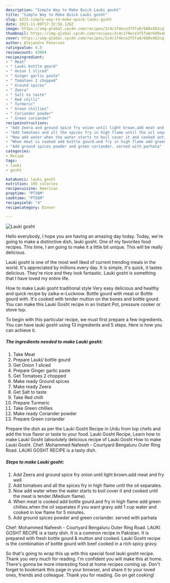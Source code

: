 ```yaml
---
description: "Simple Way to Make Quick Lauki gosht"
title: "Simple Way to Make Quick Lauki gosht"
slug: 6231-simple-way-to-make-quick-lauki-gosht
date: 2021-11-09T17:32:56.126Z
image: https://img-global.cpcdn.com/recipes/2c4c1f4ece3f5fa0/680x482cq70/lauki-gosht-recipe-main-photo.jpg
thumbnail: https://img-global.cpcdn.com/recipes/2c4c1f4ece3f5fa0/680x482cq70/lauki-gosht-recipe-main-photo.jpg
cover: https://img-global.cpcdn.com/recipes/2c4c1f4ece3f5fa0/680x482cq70/lauki-gosht-recipe-main-photo.jpg
author: Alejandro Peterson
ratingvalue: 4.5
reviewcount: 43804
recipeingredient:
- " Meat"
- " Lauki bottle gourd"
- " Onion 1 sliced"
- " Ginger garlic paste"
- " Tomatoes 2 chopped"
- " Ground spices"
- " Zeera"
- " Salt to taste"
- " Red chilli"
- " Turmeric"
- " Green chillies"
- " Coriander powder"
- " Green coriander"
recipeinstructions:
- "Add Zeera and ground spice fry onion until light brown.add meat and fry well"
- "Add tomatoes and all the spices fry in high flame until the oil separates."
- "Now add water when the water starts to boil cover it and cooked until the meat is tender.(Medium flame)."
- "When meat is cooked add bottle gourd.and fry in high flame add green chillies.when the oil separates if you want gravy add 1 cup water and cooked in low flame for 5 minutes."
- "Add ground spices powder and green coriander. served with parhata"
categories:
- Recipe
tags:
- lauki
- gosht

katakunci: lauki gosht 
nutrition: 195 calories
recipecuisine: American
preptime: "PT38M"
cooktime: "PT56M"
recipeyield: "4"
recipecategory: Dinner

---
```



![Lauki gosht](https://img-global.cpcdn.com/recipes/2c4c1f4ece3f5fa0/680x482cq70/lauki-gosht-recipe-main-photo.jpg)

Hello everybody, I hope you are having an amazing day today. Today, we're going to make a distinctive dish, lauki gosht. One of my favorites food recipes. This time, I am going to make it a little bit unique. This will be really delicious.

Lauki gosht is one of the most well liked of current trending meals in the world. It's appreciated by millions every day. It is simple, it's quick, it tastes delicious. They're nice and they look fantastic. Lauki gosht is something that I have loved my entire life.

How to make Lauki gosht traditional style Very easy delicious and healthy and quick recipe by zaika-e-Lucknow. Bottle gourd with meat or Bottle gourd with. It&#39;s cooked with tender mutton on the bones and bottle gourd. You can make this Lauki Gosht recipe in an Instant Pot, pressure cooker or stove top.


To begin with this particular recipe, we must first prepare a few ingredients. You can have lauki gosht using 13 ingredients and 5 steps. Here is how you can achieve it.

<!--inarticleads1-->

##### The ingredients needed to make Lauki gosht:

1. Take  Meat
1. Prepare  Lauki/ bottle gourd
1. Get  Onion 1 sliced
1. Prepare  Ginger garlic paste
1. Get  Tomatoes 2 chopped
1. Make ready  Ground spices
1. Make ready  Zeera
1. Get  Salt to taste
1. Take  Red chilli
1. Prepare  Turmeric
1. Take  Green chillies
1. Make ready  Coriander powder
1. Prepare  Green coriander


Prepare the dish as per the Lauki Gosht Recipe in Urdu from top chefs and add the true flavor or taste to your food. Lauki Gosht Recipe, Learn how to make Lauki Gosht (absolutely delicious recipe of Lauki Gosht How to make Lauki Gosht. Chef: Mohammed Nafeesh - Courtyard Bengaluru Outer Ring Road. LAUKI GOSHT RECIPE is a tasty dish. 

<!--inarticleads2-->

##### Steps to make Lauki gosht:

1. Add Zeera and ground spice fry onion until light brown.add meat and fry well
1. Add tomatoes and all the spices fry in high flame until the oil separates.
1. Now add water when the water starts to boil cover it and cooked until the meat is tender.(Medium flame).
1. When meat is cooked add bottle gourd.and fry in high flame add green chillies.when the oil separates if you want gravy add 1 cup water and cooked in low flame for 5 minutes.
1. Add ground spices powder and green coriander. served with parhata


Chef: Mohammed Nafeesh - Courtyard Bengaluru Outer Ring Road. LAUKI GOSHT RECIPE is a tasty dish. It is a common recipe in Pakistan. It is prepared with fresh bottle gourd &amp; mutton and cooked. Lauki Gosht recipe is the combination of bottle gourd with beef cooked in a rich spicy gravy. 

So that's going to wrap this up with this special food lauki gosht recipe. Thank you very much for reading. I'm confident you will make this at home. There's gonna be more interesting food at home recipes coming up. Don't forget to bookmark this page in your browser, and share it to your loved ones, friends and colleague. Thank you for reading. Go on get cooking!
